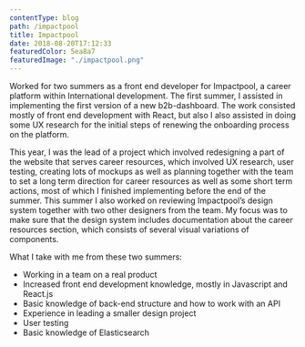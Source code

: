 ```yaml
---
contentType: blog
path: /impactpool
title: Impactpool
date: 2018-08-20T17:12:33
featuredColor: 5ea8a7
featuredImage: "./impactpool.png"
---
```

Worked for two summers as a front end developer for Impactpool, a career platform within International development.
The first summer, I assisted in implementing the first version of a new b2b-dashboard. The work consisted mostly of front end development with React, but also I also assisted in doing some UX research for the initial steps of renewing the onboarding process on the platform. 

This year, I was the lead of a project which involved redesigning a part of the website that serves career resources, which involved UX research, user testing, creating lots of mockups as well as planning together with the team to set a long term direction for career resources as well as some short term actions, most of which I finished implementing before the end of the summer. This summer I also worked on reviewing Impactpool’s design system together with two other designers from the team. My focus was to make sure that the design system includes documentation about the career resources section, which consists of several visual variations of components.

What I take with me from these two summers:

* Working in a team on a real product
* Increased front end development knowledge, mostly in Javascript and React.js
* Basic knowledge of back-end structure and how  to work with an API
* Experience in leading a smaller design project
* User testing
* Basic knowledge of Elasticsearch
